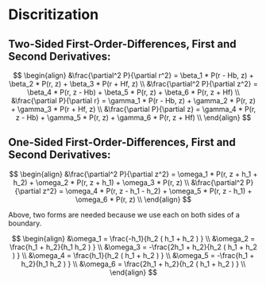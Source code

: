 # Discritization

## Two-Sided First-Order-Differences, First and Second Derivatives:

$$
\begin{align}
&\frac{\partial^2 P}{\partial r^2}  = \beta_1 * P(r - Hb, z) +  \beta_2 * P(r, z) +  \beta_3 * P(r + Hf, z) \\  
&\frac{\partial^2 P}{\partial z^2}  =  \beta_4 * P(r, z - Hb) +  \beta_5 * P(r, z) +  \beta_6 * P(r, z + Hf) \\  
&\frac{\partial P}{\partial r}  = \gamma_1 * P(r - Hb, z) + \gamma_2 * P(r, z)  + \gamma_3 * P(r + Hf, z) \\  
&\frac{\partial P}{\partial z}  = \gamma_4 * P(r, z - Hb) + \gamma_5 * P(r, z)  + \gamma_6 * P(r, z + Hf) \\  
\end{align} 
$$

## One-Sided First-Order-Differences, First and Second Derivatives:

$$
\begin{align}
&\frac{\partial^2 P}{\partial z^2}  =  \omega_1 * P(r, z + h_1 + h_2) +  \omega_2 * P(r, z + h_1) +  \omega_3 * P(r, z) \\  
&\frac{\partial^2 P}{\partial z^2}  =  \omega_4 * P(r, z - h_1 - h_2) +  \omega_5 * P(r, z - h_1) +  \omega_6 * P(r, z) \\  
\end{align} 
$$

Above, two forms are needed because we use each on both sides of a boundary. 

$$
\begin{align}
&\omega_1 = \frac{-h_1}{h_2 ( h_1 + h_2 ) } \\  
&\omega_2 = \frac{h_1 + h_2}{h_1 h_2 ) } \\  
&\omega_3 = -\frac{2h_1 + h_2}{h_2 ( h_1 + h_2 ) } \\  
&\omega_4 = \frac{h_1}{h_2 ( h_1 + h_2 ) } \\  
&\omega_5 = -\frac{h_1 + h_2}{h_1 h_2 ) } \\  
&\omega_6 = \frac{2h_1 + h_2}{h_2 ( h_1 + h_2 ) } \\  
\end{align} 
$$
